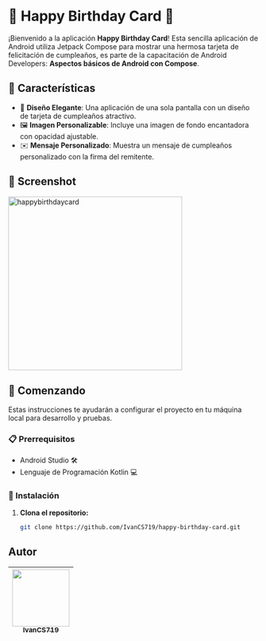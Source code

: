# 🎉 Happy Birthday Card 🎂

¡Bienvenido a la aplicación **Happy Birthday Card**! Esta sencilla aplicación de Android utiliza Jetpack Compose para mostrar una hermosa tarjeta de felicitación de cumpleaños, es parte de la capacitación de Android Developers: **Aspectos básicos de Android con Compose**.

## 📱 Características

- 🎨 **Diseño Elegante**: Una aplicación de una sola pantalla con un diseño de tarjeta de cumpleaños atractivo.
- 🖼️ **Imagen Personalizable**: Incluye una imagen de fondo encantadora con opacidad ajustable.
- ✉️ **Mensaje Personalizado**: Muestra un mensaje de cumpleaños personalizado con la firma del remitente.

## 📸 Screenshot

<img src="https://github.com/user-attachments/assets/5fc18f42-3c20-4b95-ad88-29abac73ea16" alt="happybirthdaycard" width="350"/>

## 🚀 Comenzando

Estas instrucciones te ayudarán a configurar el proyecto en tu máquina local para desarrollo y pruebas.

### 📋 Prerrequisitos

- Android Studio 🛠️
- Lenguaje de Programación Kotlin 💻

### 🔧 Instalación

1. **Clona el repositorio:**
   ```bash
   git clone https://github.com/IvanCS719/happy-birthday-card.git

## Autor

| [<img src="https://avatars.githubusercontent.com/u/78459619?v=4" width=115><br><sub>IvanCS719</sub>](https://github.com/IvanCS719)
| :---: | 
